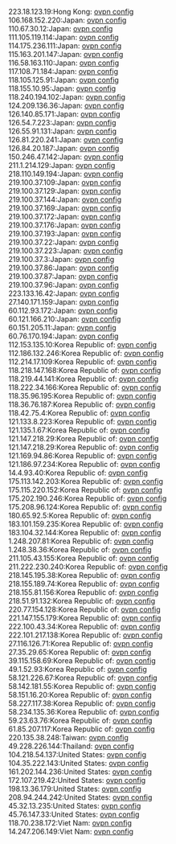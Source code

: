 223.18.123.19:Hong Kong: [ovpn config](vpn/223_18_123_19.ovpn)  
106.168.152.220:Japan: [ovpn config](vpn/106_168_152_220.ovpn)  
110.67.30.12:Japan: [ovpn config](vpn/110_67_30_12.ovpn)  
111.105.119.114:Japan: [ovpn config](vpn/111_105_119_114.ovpn)  
114.175.236.111:Japan: [ovpn config](vpn/114_175_236_111.ovpn)  
115.163.201.147:Japan: [ovpn config](vpn/115_163_201_147.ovpn)  
116.58.163.110:Japan: [ovpn config](vpn/116_58_163_110.ovpn)  
117.108.71.184:Japan: [ovpn config](vpn/117_108_71_184.ovpn)  
118.105.125.91:Japan: [ovpn config](vpn/118_105_125_91.ovpn)  
118.155.10.95:Japan: [ovpn config](vpn/118_155_10_95.ovpn)  
118.240.194.102:Japan: [ovpn config](vpn/118_240_194_102.ovpn)  
124.209.136.36:Japan: [ovpn config](vpn/124_209_136_36.ovpn)  
126.140.85.171:Japan: [ovpn config](vpn/126_140_85_171.ovpn)  
126.54.7.223:Japan: [ovpn config](vpn/126_54_7_223.ovpn)  
126.55.91.131:Japan: [ovpn config](vpn/126_55_91_131.ovpn)  
126.81.220.241:Japan: [ovpn config](vpn/126_81_220_241.ovpn)  
126.84.20.187:Japan: [ovpn config](vpn/126_84_20_187.ovpn)  
150.246.47.142:Japan: [ovpn config](vpn/150_246_47_142.ovpn)  
211.1.214.129:Japan: [ovpn config](vpn/211_1_214_129.ovpn)  
218.110.149.194:Japan: [ovpn config](vpn/218_110_149_194.ovpn)  
219.100.37.109:Japan: [ovpn config](vpn/219_100_37_109.ovpn)  
219.100.37.129:Japan: [ovpn config](vpn/219_100_37_129.ovpn)  
219.100.37.144:Japan: [ovpn config](vpn/219_100_37_144.ovpn)  
219.100.37.169:Japan: [ovpn config](vpn/219_100_37_169.ovpn)  
219.100.37.172:Japan: [ovpn config](vpn/219_100_37_172.ovpn)  
219.100.37.176:Japan: [ovpn config](vpn/219_100_37_176.ovpn)  
219.100.37.193:Japan: [ovpn config](vpn/219_100_37_193.ovpn)  
219.100.37.22:Japan: [ovpn config](vpn/219_100_37_22.ovpn)  
219.100.37.223:Japan: [ovpn config](vpn/219_100_37_223.ovpn)  
219.100.37.3:Japan: [ovpn config](vpn/219_100_37_3.ovpn)  
219.100.37.86:Japan: [ovpn config](vpn/219_100_37_86.ovpn)  
219.100.37.87:Japan: [ovpn config](vpn/219_100_37_87.ovpn)  
219.100.37.96:Japan: [ovpn config](vpn/219_100_37_96.ovpn)  
223.133.16.42:Japan: [ovpn config](vpn/223_133_16_42.ovpn)  
27.140.171.159:Japan: [ovpn config](vpn/27_140_171_159.ovpn)  
60.112.93.172:Japan: [ovpn config](vpn/60_112_93_172.ovpn)  
60.121.166.210:Japan: [ovpn config](vpn/60_121_166_210.ovpn)  
60.151.205.11:Japan: [ovpn config](vpn/60_151_205_11.ovpn)  
60.76.170.194:Japan: [ovpn config](vpn/60_76_170_194.ovpn)  
112.153.135.10:Korea Republic of: [ovpn config](vpn/112_153_135_10.ovpn)  
112.186.132.246:Korea Republic of: [ovpn config](vpn/112_186_132_246.ovpn)  
112.214.17.109:Korea Republic of: [ovpn config](vpn/112_214_17_109.ovpn)  
118.218.147.168:Korea Republic of: [ovpn config](vpn/118_218_147_168.ovpn)  
118.219.44.141:Korea Republic of: [ovpn config](vpn/118_219_44_141.ovpn)  
118.222.34.166:Korea Republic of: [ovpn config](vpn/118_222_34_166.ovpn)  
118.35.96.195:Korea Republic of: [ovpn config](vpn/118_35_96_195.ovpn)  
118.36.76.187:Korea Republic of: [ovpn config](vpn/118_36_76_187.ovpn)  
118.42.75.4:Korea Republic of: [ovpn config](vpn/118_42_75_4.ovpn)  
121.133.8.223:Korea Republic of: [ovpn config](vpn/121_133_8_223.ovpn)  
121.135.1.67:Korea Republic of: [ovpn config](vpn/121_135_1_67.ovpn)  
121.147.218.29:Korea Republic of: [ovpn config](vpn/121_147_218_29.ovpn)  
121.147.218.29:Korea Republic of: [ovpn config](vpn/121_147_218_29.ovpn)  
121.169.94.86:Korea Republic of: [ovpn config](vpn/121_169_94_86.ovpn)  
121.186.97.234:Korea Republic of: [ovpn config](vpn/121_186_97_234.ovpn)  
14.4.93.40:Korea Republic of: [ovpn config](vpn/14_4_93_40.ovpn)  
175.113.142.203:Korea Republic of: [ovpn config](vpn/175_113_142_203.ovpn)  
175.115.220.152:Korea Republic of: [ovpn config](vpn/175_115_220_152.ovpn)  
175.202.190.246:Korea Republic of: [ovpn config](vpn/175_202_190_246.ovpn)  
175.208.96.124:Korea Republic of: [ovpn config](vpn/175_208_96_124.ovpn)  
180.65.92.5:Korea Republic of: [ovpn config](vpn/180_65_92_5.ovpn)  
183.101.159.235:Korea Republic of: [ovpn config](vpn/183_101_159_235.ovpn)  
183.104.32.144:Korea Republic of: [ovpn config](vpn/183_104_32_144.ovpn)  
1.248.207.81:Korea Republic of: [ovpn config](vpn/1_248_207_81.ovpn)  
1.248.38.36:Korea Republic of: [ovpn config](vpn/1_248_38_36.ovpn)  
211.105.43.155:Korea Republic of: [ovpn config](vpn/211_105_43_155.ovpn)  
211.222.230.240:Korea Republic of: [ovpn config](vpn/211_222_230_240.ovpn)  
218.145.195.38:Korea Republic of: [ovpn config](vpn/218_145_195_38.ovpn)  
218.155.189.74:Korea Republic of: [ovpn config](vpn/218_155_189_74.ovpn)  
218.155.81.156:Korea Republic of: [ovpn config](vpn/218_155_81_156.ovpn)  
218.51.91.132:Korea Republic of: [ovpn config](vpn/218_51_91_132.ovpn)  
220.77.154.128:Korea Republic of: [ovpn config](vpn/220_77_154_128.ovpn)  
221.147.155.179:Korea Republic of: [ovpn config](vpn/221_147_155_179.ovpn)  
222.100.43.34:Korea Republic of: [ovpn config](vpn/222_100_43_34.ovpn)  
222.101.217.138:Korea Republic of: [ovpn config](vpn/222_101_217_138.ovpn)  
27.116.126.71:Korea Republic of: [ovpn config](vpn/27_116_126_71.ovpn)  
27.35.29.65:Korea Republic of: [ovpn config](vpn/27_35_29_65.ovpn)  
39.115.158.69:Korea Republic of: [ovpn config](vpn/39_115_158_69.ovpn)  
49.1.52.93:Korea Republic of: [ovpn config](vpn/49_1_52_93.ovpn)  
58.121.226.67:Korea Republic of: [ovpn config](vpn/58_121_226_67.ovpn)  
58.142.181.55:Korea Republic of: [ovpn config](vpn/58_142_181_55.ovpn)  
58.151.16.20:Korea Republic of: [ovpn config](vpn/58_151_16_20.ovpn)  
58.227.117.38:Korea Republic of: [ovpn config](vpn/58_227_117_38.ovpn)  
58.234.135.36:Korea Republic of: [ovpn config](vpn/58_234_135_36.ovpn)  
59.23.63.76:Korea Republic of: [ovpn config](vpn/59_23_63_76.ovpn)  
61.85.207.117:Korea Republic of: [ovpn config](vpn/61_85_207_117.ovpn)  
220.135.38.248:Taiwan: [ovpn config](vpn/220_135_38_248.ovpn)  
49.228.226.144:Thailand: [ovpn config](vpn/49_228_226_144.ovpn)  
104.218.54.137:United States: [ovpn config](vpn/104_218_54_137.ovpn)  
104.35.222.143:United States: [ovpn config](vpn/104_35_222_143.ovpn)  
161.202.144.236:United States: [ovpn config](vpn/161_202_144_236.ovpn)  
172.107.219.42:United States: [ovpn config](vpn/172_107_219_42.ovpn)  
198.13.36.179:United States: [ovpn config](vpn/198_13_36_179.ovpn)  
208.94.244.242:United States: [ovpn config](vpn/208_94_244_242.ovpn)  
45.32.13.235:United States: [ovpn config](vpn/45_32_13_235.ovpn)  
45.76.147.33:United States: [ovpn config](vpn/45_76_147_33.ovpn)  
118.70.238.172:Viet Nam: [ovpn config](vpn/118_70_238_172.ovpn)  
14.247.206.149:Viet Nam: [ovpn config](vpn/14_247_206_149.ovpn)  

